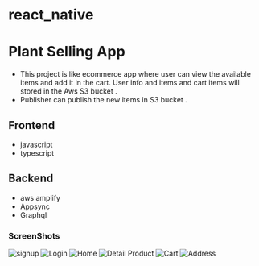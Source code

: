 
# react_native
# Plant Selling App
- This project is like ecommerce  app where user can view the available items and add it  in the cart. User info and items and cart items will stored in the Aws S3 bucket .
-  Publisher  can publish the new items  in S3 bucket .
## Frontend
- javascript
- typescript
## Backend 
 -  aws amplify
 -  Appsync
 - Graphql

### ScreenShots
![signup](https://user-images.githubusercontent.com/69300561/123558213-ace87c80-d7b2-11eb-88dd-76803ea956dc.jpg)
![Login](https://user-images.githubusercontent.com/69300561/123558252-e91bdd00-d7b2-11eb-9f16-246ef6302165.jpg)
![Home](https://user-images.githubusercontent.com/69300561/123558282-19637b80-d7b3-11eb-8817-08bed4ceed07.jpg)
![Detail Product](https://user-images.githubusercontent.com/69300561/123558296-2bddb500-d7b3-11eb-95e0-dae92a69eb33.jpg)
![Cart](https://user-images.githubusercontent.com/69300561/123558335-49ab1a00-d7b3-11eb-87be-e196d80e26ca.jpg)
![Address](https://user-images.githubusercontent.com/69300561/123558349-59c2f980-d7b3-11eb-8c38-4fda0a953348.jpg)
